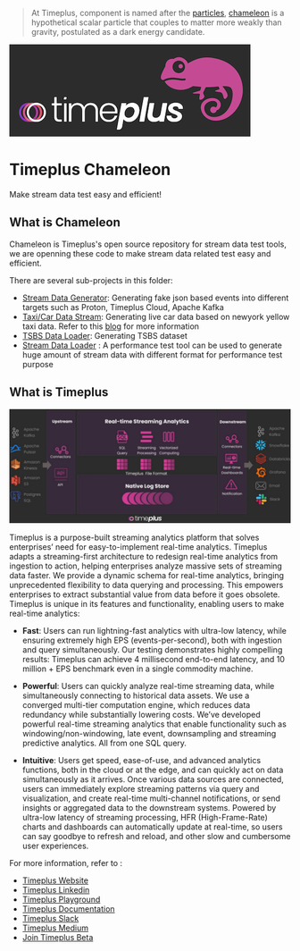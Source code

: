 
> At Timeplus, component is named after the [particles](https://en.wikipedia.org/wiki/List_of_particles), [chameleon](https://en.wikipedia.org/wiki/Chameleon_particle) is a hypothetical scalar particle that couples to matter more weakly than gravity, postulated as a dark energy candidate.

![Timeplus Chaneleon](chameleon.png)

# Timeplus Chameleon

Make stream data test easy and efficient!

## What is Chameleon

Chameleon is Timeplus's open source repository for stream data test tools, we are openning these code to make stream data related test easy and efficient.

There are several sub-projects in this folder:

- [Stream Data Generator](https://github.com/timeplus-io/chameleon/tree/develop/generator):  Generating fake json based events into different targets such as Proton, Timeplus Cloud, Apache Kafka
- [Taxi/Car Data Stream](https://github.com/timeplus-io/chameleon/tree/develop/cardemo): Generating live car data based on newyork yellow taxi data. Refer to this [blog](https://www.timeplus.com/post/coding-with-chatgpt) for more information
- [TSBS Data Loader](https://github.com/timeplus-io/chameleon/tree/develop/tsbs): Generating TSBS dataset
- [Stream Data Loader](https://github.com/timeplus-io/chameleon/tree/develop/dataloader) : A performance test tool can be used to generate huge amount of stream data with different format for performance test purpose


## What is Timeplus

![Timeplus Architecture](architecture.jpeg)

Timeplus is a purpose-built streaming analytics platform that solves enterprises’ need for easy-to-implement real-time analytics. Timeplus adapts a streaming-first architecture to redesign real-time analytics from ingestion to action, helping enterprises analyze massive sets of streaming data faster. We provide a dynamic schema for real-time analytics, bringing unprecedented flexibility to data querying and processing. This empowers enterprises to extract substantial value from data before it goes obsolete. Timeplus is unique in its features and functionality, enabling users to make real-time analytics:

- **Fast**: Users can run lightning-fast analytics with ultra-low latency, while ensuring extremely high EPS (events-per-second), both with ingestion and query simultaneously. Our testing demonstrates highly compelling results: Timeplus can achieve 4 millisecond end-to-end latency, and 10 million + EPS benchmark even in a single commodity machine.

- **Powerful**: Users can quickly analyze real-time streaming data, while simultaneously connecting to historical data assets. We use a converged multi-tier computation engine, which reduces data redundancy while substantially lowering costs. We’ve developed powerful real-time streaming analytics that enable functionality such as windowing/non-windowing, late event, downsampling and streaming predictive analytics. All from one SQL query.

- **Intuitive**: Users get speed, ease-of-use, and advanced analytics functions, both in the cloud or at the edge, and can quickly act on data simultaneously as it arrives. Once various data sources are connected, users can immediately explore streaming patterns via query and visualization, and create real-time multi-channel notifications, or send insights or aggregated data to the downstream systems. Powered by ultra-low latency of streaming processing, HFR (High-Frame-Rate) charts and dashboards can automatically update at real-time, so users can say goodbye to refresh and reload, and other slow and cumbersome user experiences.

For more information, refer to :
- [Timeplus Website](https://www.timeplus.com/)
- [Timeplus Linkedin](https://www.linkedin.com/company/timeplusinc/)
- [Timeplus Playground](https://play.timeplus.com/playground)
- [Timeplus Documentation](https://docs.timeplus.com/)
- [Timeplus Slack](https://timepluscommunity.slack.com/)
- [Timeplus Medium](https://medium.com/www-timeplus-com)
- [Join Timeplus Beta](https://www.timeplus.com/) 

  
